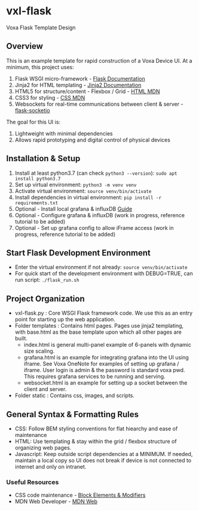 # vxl-flask
Voxa Flask Template Design

## Overview

This is an example template for rapid construction of a Voxa Device UI. At a minimum, this project uses:
1. Flask WSGI micro-framework - [Flask Documentation](https://flask.palletsprojects.com/en/1.1.x/)
2. Jinja2 for HTML templating - [Jinja2 Documentation](https://jinja2docs.readthedocs.io/en/stable/)
3. HTML5 for structure/content - Flexbox / Grid - [HTML MDN](https://developer.mozilla.org/en-US/docs/Web/HTML)
4. CSS3 for styling - [CSS MDN](https://developer.mozilla.org/en-US/docs/Web/CSS)
5. Websockets for real-time communications between client & server - [flask-socketio](https://flask-socketio.readthedocs.io/en/latest/)

The goal for this UI is:
1. Lightweight with minimal dependencies
2. Allows rapid prototyping and digital control of physical devices 

## Installation & Setup
1. Install at least python3.7 (can check `python3 --version`): `sudo apt install python3.7`
2. Set up virtual environment: `python3 -m venv venv`
3. Activate virtual environment: `source venv/bin/activate`
4. Install dependencies in virtual environment: `pip install -r requirements.txt`
5. Optional - Install local grafana & influxDB [Guide](https://simonhearne.com/2020/pi-influx-grafana/)
6. Optional - Configure grafana & influxDB (work in progress, reference tutorial to be added)
7. Optional - Set up grafana config to allow iFrame access (work in progress, reference tutorial to be added)

## Start Flask Development Environment
* Enter the virtual environment if not already: `source venv/bin/activate`
* For quick start of the development environment with DEBUG=TRUE, can run script: `./flask_run.sh`

## Project Organization
* vxl-flask.py : Core WSGI Flask framework code. We use this as an entry point for starting up the web application.
* Folder templates : Contains html pages. Pages use jinja2 templating, with base.html as the base template upon which all other pages are built.
  * index.html is general multi-panel example of 6-panels with dynamic size scaling.
  * grafana.html is an example for integrating grafana into the UI using iframe. See Voxa OneNote for examples of setting up grafana / iframe. User login is admin & the password is standard voxa pwd. This requires grafana services to be running and serving.
  * websocket.html is an example for setting up a socket between the client and server.
* Folder static : Contains css, images, and scripts.

## General Syntax & Formatting Rules
* CSS: Follow BEM styling conventions for flat hiearchy and ease of maintenance
* HTML: Use templating & stay within the grid / flexbox structure of organizing web pages.
* Javascript: Keep outside script dependencies at a MINIMUM. If needed, maintain a local copy so UI does not break if device is not connected to internet and only on intranet.

### Useful Resources
* CSS code maintenance - [Block Elements & Modifiers](http://getbem.com/introduction/)
* MDN Web Developer - [MDN Web](https://developer.mozilla.org/en-US/docs/Web)


